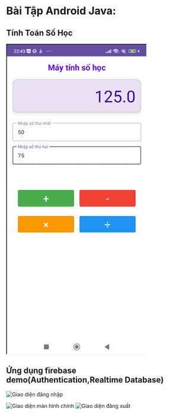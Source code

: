 # Bài Tập Android Java:
## Tính Toán Số Học
![Giao diện ứng dụng](MayTinhSoHoc/Screenshot%202024-11-18%20224334.png)
## Ứng dụng firebase demo(Authentication,Realtime Database)
![Giao diện đăng nhập](MayTinhSoHoc/Screenshot%2024-11-18%235101.png)

![Giao diện màn hình chính](Screenshot%2024-11-18%235121.png)
![Giao diện đăng xuất](MayTinhSoHoc/Screenshot%2024-11-18%235136.png)





